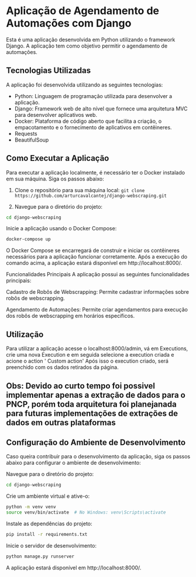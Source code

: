 # Aplicação de Agendamento de Automações com Django

Esta é uma aplicação desenvolvida em Python utilizando o framework Django. A aplicação tem como objetivo permitir o agendamento de automações.

## Tecnologias Utilizadas

A aplicação foi desenvolvida utilizando as seguintes tecnologias:

- Python: Linguagem de programação utilizada para desenvolver a aplicação.
- Django: Framework web de alto nível que fornece uma arquitetura MVC para desenvolver aplicativos web.
- Docker: Plataforma de código aberto que facilita a criação, o empacotamento e o fornecimento de aplicativos em contêineres.
- Requests
- BeautifulSoup

## Como Executar a Aplicação

Para executar a aplicação localmente, é necessário ter o Docker instalado em sua máquina. Siga os passos abaixo:

1. Clone o repositório para sua máquina local: `git clone https://github.com/arturcavalcantej/django-webscraping.git`

2. Navegue para o diretório do projeto:

```bash
cd django-webscraping
```
Inicie a aplicação usando o Docker Compose:
```bash
docker-compose up
```

O Docker Compose se encarregará de construir e iniciar os contêineres necessários para a aplicação funcionar corretamente. Após a execução do comando acima, a aplicação estará disponível em http://localhost:8000/.

Funcionalidades Principais
A aplicação possui as seguintes funcionalidades principais:

Cadastro de Robôs de Webscrapping: Permite cadastrar informações sobre robôs de webscrapping.

Agendamento de Automações: Permite criar agendamentos para execução dos robôs de webscrapping em horários específicos.

## Utilização

Para utilizar a aplicação acesse o localhost:8000/admin, vá em Executions, crie uma nova Execution e em seguida selecione a execution criada e acione o action ' Custom action'
Após isso o execution criado, será preenchido com os dados retirados da página.

## Obs: Devido ao curto tempo foi possivel implementar apenas a extração de dados para o PNCP,  porém toda arquitetura foi planejanada para futuras implementações de extrações de dados em outras plataformas


## Configuração do Ambiente de Desenvolvimento
Caso queira contribuir para o desenvolvimento da aplicação, siga os passos abaixo para configurar o ambiente de desenvolvimento:

Navegue para o diretório do projeto:


```	bash
cd django-webscraping
```	

Crie um ambiente virtual e ative-o:
```bash
python -m venv venv
source venv/bin/activate  # No Windows: venv\Scripts\activate
```
Instale as dependências do projeto:
```bash
pip install -r requirements.txt
```

Inicie o servidor de desenvolvimento:
```bash
python manage.py runserver
```	
A aplicação estará disponível em http://localhost:8000/.
